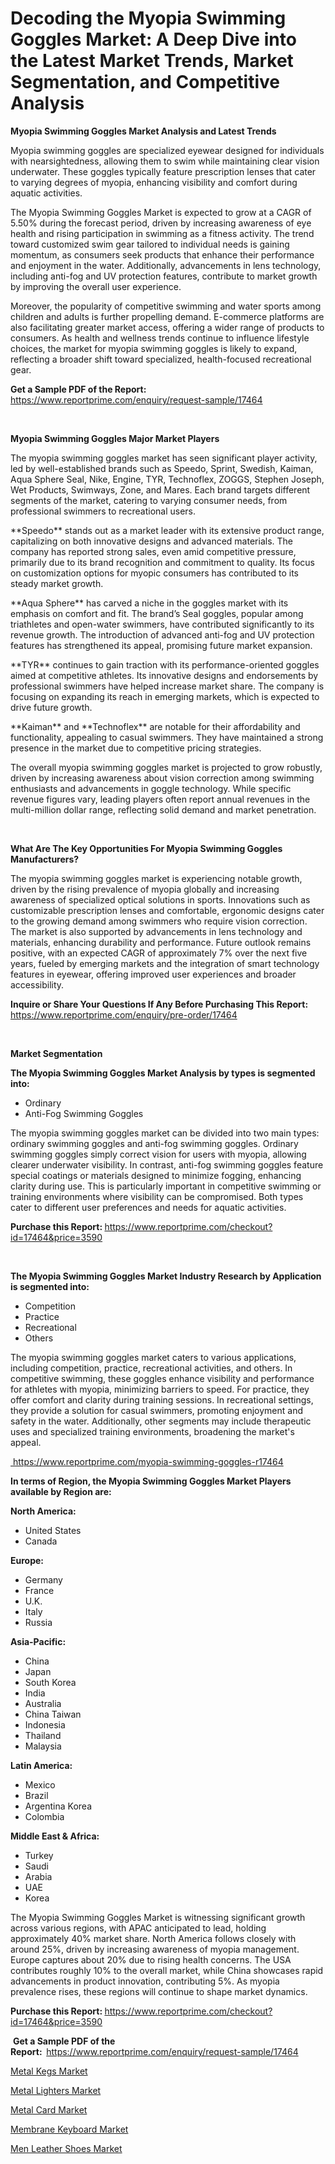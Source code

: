 <p><h1>Decoding the Myopia Swimming Goggles Market: A Deep Dive into the Latest Market Trends, Market Segmentation, and Competitive Analysis</h1></p><p><strong>Myopia Swimming Goggles Market Analysis and Latest Trends</strong></p>
<p><p>Myopia swimming goggles are specialized eyewear designed for individuals with nearsightedness, allowing them to swim while maintaining clear vision underwater. These goggles typically feature prescription lenses that cater to varying degrees of myopia, enhancing visibility and comfort during aquatic activities. </p><p>The Myopia Swimming Goggles Market is expected to grow at a CAGR of 5.50% during the forecast period, driven by increasing awareness of eye health and rising participation in swimming as a fitness activity. The trend toward customized swim gear tailored to individual needs is gaining momentum, as consumers seek products that enhance their performance and enjoyment in the water. Additionally, advancements in lens technology, including anti-fog and UV protection features, contribute to market growth by improving the overall user experience.</p><p>Moreover, the popularity of competitive swimming and water sports among children and adults is further propelling demand. E-commerce platforms are also facilitating greater market access, offering a wider range of products to consumers. As health and wellness trends continue to influence lifestyle choices, the market for myopia swimming goggles is likely to expand, reflecting a broader shift toward specialized, health-focused recreational gear.</p></p>
<p><strong>Get a Sample PDF of the Report:&nbsp;</strong> <a href="https://www.reportprime.com/enquiry/request-sample/17464?utm_campaign=8&utm_medium=2&utm_source=Github&utm_content=ia&utm_term=18032025&utm_id=myopia-swimming-goggles">https://www.reportprime.com/enquiry/request-sample/17464</a></p>
<p>&nbsp;</p>
<p><strong>Myopia Swimming Goggles Major Market Players</strong></p>
<p><p>The myopia swimming goggles market has seen significant player activity, led by well-established brands such as Speedo, Sprint, Swedish, Kaiman, Aqua Sphere Seal, Nike, Engine, TYR, Technoflex, ZOGGS, Stephen Joseph, Wet Products, Swimways, Zone, and Mares. Each brand targets different segments of the market, catering to varying consumer needs, from professional swimmers to recreational users.</p><p>**Speedo** stands out as a market leader with its extensive product range, capitalizing on both innovative designs and advanced materials. The company has reported strong sales, even amid competitive pressure, primarily due to its brand recognition and commitment to quality. Its focus on customization options for myopic consumers has contributed to its steady market growth.</p><p>**Aqua Sphere** has carved a niche in the goggles market with its emphasis on comfort and fit. The brand’s Seal goggles, popular among triathletes and open-water swimmers, have contributed significantly to its revenue growth. The introduction of advanced anti-fog and UV protection features has strengthened its appeal, promising future market expansion.</p><p>**TYR** continues to gain traction with its performance-oriented goggles aimed at competitive athletes. Its innovative designs and endorsements by professional swimmers have helped increase market share. The company is focusing on expanding its reach in emerging markets, which is expected to drive future growth.</p><p>**Kaiman** and **Technoflex** are notable for their affordability and functionality, appealing to casual swimmers. They have maintained a strong presence in the market due to competitive pricing strategies.</p><p>The overall myopia swimming goggles market is projected to grow robustly, driven by increasing awareness about vision correction among swimming enthusiasts and advancements in goggle technology. While specific revenue figures vary, leading players often report annual revenues in the multi-million dollar range, reflecting solid demand and market penetration.</p></p>
<p>&nbsp;</p>
<p><strong>What Are The Key Opportunities For Myopia Swimming Goggles Manufacturers?</strong></p>
<p><p>The myopia swimming goggles market is experiencing notable growth, driven by the rising prevalence of myopia globally and increasing awareness of specialized optical solutions in sports. Innovations such as customizable prescription lenses and comfortable, ergonomic designs cater to the growing demand among swimmers who require vision correction. The market is also supported by advancements in lens technology and materials, enhancing durability and performance. Future outlook remains positive, with an expected CAGR of approximately 7% over the next five years, fueled by emerging markets and the integration of smart technology features in eyewear, offering improved user experiences and broader accessibility.</p></p>
<p><strong>Inquire or Share Your Questions If Any Before Purchasing This Report:</strong> <a href="https://www.reportprime.com/enquiry/pre-order/17464?utm_campaign=8&utm_medium=2&utm_source=Github&utm_content=ia&utm_term=18032025&utm_id=myopia-swimming-goggles">https://www.reportprime.com/enquiry/pre-order/17464</a></p>
<p>&nbsp;</p>
<p><strong>Market Segmentation</strong></p>
<p><strong>The Myopia Swimming Goggles Market Analysis by types is segmented into:</strong></p>
<p><ul><li>Ordinary</li><li>Anti-Fog Swimming Goggles</li></ul></p>
<p><p>The myopia swimming goggles market can be divided into two main types: ordinary swimming goggles and anti-fog swimming goggles. Ordinary swimming goggles simply correct vision for users with myopia, allowing clearer underwater visibility. In contrast, anti-fog swimming goggles feature special coatings or materials designed to minimize fogging, enhancing clarity during use. This is particularly important in competitive swimming or training environments where visibility can be compromised. Both types cater to different user preferences and needs for aquatic activities.</p></p>
<p><strong>Purchase this Report:&nbsp;</strong><a href="https://www.reportprime.com/checkout?id=17464&price=3590&utm_campaign=8&utm_medium=2&utm_source=Github&utm_content=ia&utm_term=18032025&utm_id=myopia-swimming-goggles">https://www.reportprime.com/checkout?id=17464&price=3590</a></p>
<p>&nbsp;</p>
<p><strong>The Myopia Swimming Goggles Market Industry Research by Application is segmented into:</strong></p>
<p><ul><li>Competition</li><li>Practice</li><li>Recreational</li><li>Others</li></ul></p>
<p><p>The myopia swimming goggles market caters to various applications, including competition, practice, recreational activities, and others. In competitive swimming, these goggles enhance visibility and performance for athletes with myopia, minimizing barriers to speed. For practice, they offer comfort and clarity during training sessions. In recreational settings, they provide a solution for casual swimmers, promoting enjoyment and safety in the water. Additionally, other segments may include therapeutic uses and specialized training environments, broadening the market's appeal.</p></p>
<p><a href="https://www.reportprime.com/myopia-swimming-goggles-r17464?utm_campaign=8&utm_medium=2&utm_source=Github&utm_content=ia&utm_term=18032025&utm_id=myopia-swimming-goggles">&nbsp;https://www.reportprime.com/myopia-swimming-goggles-r17464</a></p>
<p><strong>In terms of Region, the Myopia Swimming Goggles Market Players available by Region are:</strong></p>
<p>
    <p> <strong> North America: </strong>
        <ul>
            <li>United States</li>
            <li>Canada</li>
        </ul>
        </p> 
    <p> <strong> Europe: </strong>
        <ul>
            <li>Germany</li>
            <li>France</li>
            <li>U.K.</li>
            <li>Italy</li>
            <li>Russia</li>
        </ul>
        </p> 
    <p> <strong> Asia-Pacific: </strong>
        <ul>
            <li>China</li>
            <li>Japan</li>
            <li>South Korea</li>
            <li>India</li>
            <li>Australia</li>
            <li>China Taiwan</li>
            <li>Indonesia</li>
            <li>Thailand</li>
            <li>Malaysia</li>
        </ul>
        </p> 
    <p> <strong> Latin America: </strong>
        <ul>
            <li>Mexico</li>
            <li>Brazil</li>
            <li>Argentina Korea</li>
            <li>Colombia</li>
        </ul>
        </p> 
    <p> <strong> Middle East & Africa: </strong>
        <ul>
            <li>Turkey</li>
            <li>Saudi</li>
            <li>Arabia</li>
            <li>UAE</li>
            <li>Korea</li>
        </ul>
    </p>
    </p>
<p><p>The Myopia Swimming Goggles Market is witnessing significant growth across various regions, with APAC anticipated to lead, holding approximately 40% market share. North America follows closely with around 25%, driven by increasing awareness of myopia management. Europe captures about 20% due to rising health concerns. The USA contributes roughly 10% to the overall market, while China showcases rapid advancements in product innovation, contributing 5%. As myopia prevalence rises, these regions will continue to shape market dynamics.</p></p>
<p><strong>Purchase this Report: </strong><a href="https://www.reportprime.com/checkout?id=17464&price=3590&utm_campaign=8&utm_medium=2&utm_source=Github&utm_content=ia&utm_term=18032025&utm_id=myopia-swimming-goggles">https://www.reportprime.com/checkout?id=17464&price=3590</a></p>
<p>&nbsp;<strong>Get a Sample PDF of the Report:&nbsp;&nbsp;</strong><a href="https://www.reportprime.com/enquiry/request-sample/17464?utm_campaign=8&utm_medium=2&utm_source=Github&utm_content=ia&utm_term=18032025&utm_id=myopia-swimming-goggles">https://www.reportprime.com/enquiry/request-sample/17464</a></p>
<p><strong></strong></p>
<p><p><a href="https://github.com/snelldimkeod/Market-Research-Report-List-1/blob/main/metal-kegs-market.md?utm_campaign=8&utm_medium=2&utm_source=Github&utm_content=ia&utm_term=18032025&utm_id=myopia-swimming-goggles">Metal Kegs Market</a></p><p><a href="https://github.com/kitkaeberz5z/Market-Research-Report-List-1/blob/main/metal-lighters-market.md?utm_campaign=8&utm_medium=2&utm_source=Github&utm_content=ia&utm_term=18032025&utm_id=myopia-swimming-goggles">Metal Lighters Market</a></p><p><a href="https://github.com/gakpasulgun/Market-Research-Report-List-1/blob/main/metal-card-market.md?utm_campaign=8&utm_medium=2&utm_source=Github&utm_content=ia&utm_term=18032025&utm_id=myopia-swimming-goggles">Metal Card Market</a></p><p><a href="https://github.com/lugnabirue/Market-Research-Report-List-1/blob/main/membrane-keyboard-market.md?utm_campaign=8&utm_medium=2&utm_source=Github&utm_content=ia&utm_term=18032025&utm_id=myopia-swimming-goggles">Membrane Keyboard Market</a></p><p><a href="https://github.com/shpirttangim48/Market-Research-Report-List-1/blob/main/men-leather-shoes-market.md?utm_campaign=8&utm_medium=2&utm_source=Github&utm_content=ia&utm_term=18032025&utm_id=myopia-swimming-goggles">Men Leather Shoes Market</a></p></p>
